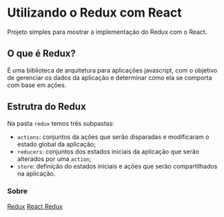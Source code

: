 # Utilizando o Redux com React

Projeto simples para mostrar a implementação do Redux com o React.

## O que é Redux?

É uma biblioteca de arquitetura para aplicações javascript, com o objetivo de gerenciar os dados da aplicação e determinar como ela se comporta com base em ações.

## Estrutra do Redux

Na pasta `redux` temos três subpastas:

- `actions`: conjuntos da ações que serão disparadas e modificaram o estado global da aplicação;
- `reducers`: conjuntos dos estados iniciais da aplicação que serão alterados por uma `action`;
- `store`: definição do estados iniciais e ações que serão compartilhados na aplicação.

### Sobre

[Redux](https://github.com/reduxjs/redux)
[React Redux](https://github.com/reduxjs/react-redux)
